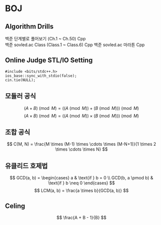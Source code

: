 # BOJ

## Algorithm Drills
백준 단계별로 풀어보기 (Ch.1 ~ Ch.50) Cpp  
백준 sovled.ac Class (Class.1 ~ Class.6) Cpp
백준 sovled.ac 마라톤 Cpp  

## Online Judge STL/IO Setting
```
#include <bits/stdc++.h>
ios_base::sync_with_stdio(false);
cin.tie(NULL);
```

## 모듈러 공식
$$ (A+B) \pmod M = ((A \pmod M) + (B \pmod M)) \pmod M $$
$$ (A \times B) \pmod M = ((A \pmod M) \times (B \pmod M)) \pmod M $$

## 조합 공식
$$ C(M, N) = \frac{M \times (M-1) \times \cdots \times (M-N+1)}{1 \times 2 \times \cdots \times N} $$

## 유클리드 호제법
$$
GCD(a, b) = \begin{cases} 
a & \text{if } b = 0 \\ 
GCD(b, a \pmod b) & \text{if } b \neq 0 
\end{cases}
$$
$$
LCM(a, b) = \frac{a \times b}{GCD(a, b)}
$$

## Celing
$$ \frac{A + B - 1}{B} $$
